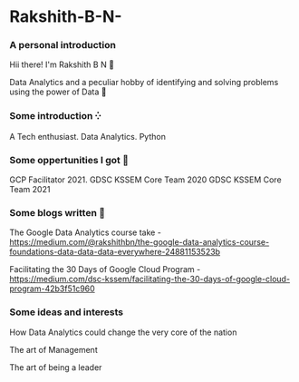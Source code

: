 # Rakshith-B-N-
### A personal introduction 
Hii there! I'm Rakshith B N 👋

Data Analytics and a peculiar hobby of identifying and solving problems using the power of Data 🧠

### Some introduction ⁛
A Tech enthusiast. Data Analytics. Python

### Some oppertunities I got 🎉
GCP Facilitator 2021. 
GDSC KSSEM Core Team 2020
GDSC KSSEM Core Team 2021

### Some blogs written 🔅
The Google Data Analytics course take - https://medium.com/@rakshithbn/the-google-data-analytics-course-foundations-data-data-data-everywhere-24881153523b

Facilitating the 30 Days of Google Cloud Program - https://medium.com/dsc-kssem/facilitating-the-30-days-of-google-cloud-program-42b3f51c960

### Some ideas and interests  
How Data Analytics could change the very core of the nation 

The art of Management 

The art of being a leader
